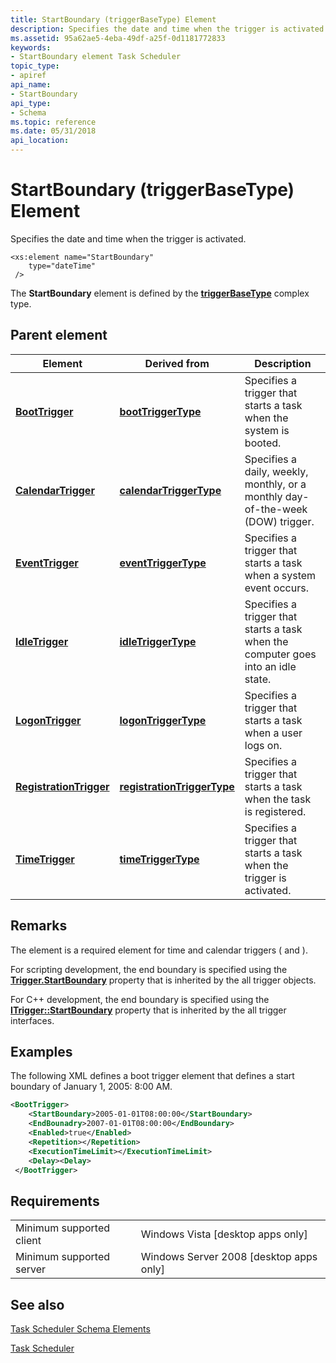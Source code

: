 ```yaml
---
title: StartBoundary (triggerBaseType) Element
description: Specifies the date and time when the trigger is activated.
ms.assetid: 95a62ae5-4eba-49df-a25f-0d1181772833
keywords:
- StartBoundary element Task Scheduler
topic_type:
- apiref
api_name:
- StartBoundary
api_type:
- Schema
ms.topic: reference
ms.date: 05/31/2018
api_location: 
---
```


# StartBoundary (triggerBaseType) Element

Specifies the date and time when the trigger is activated.

``` syntax
<xs:element name="StartBoundary"
    type="dateTime"
 />
```

The **StartBoundary** element is defined by the [**triggerBaseType**](taskschedulerschema-triggerbasetype-complextype.md) complex type.

## Parent element



| Element                                                                                     | Derived from                                                                               | Description                                                                                  |
|---------------------------------------------------------------------------------------------|--------------------------------------------------------------------------------------------|----------------------------------------------------------------------------------------------|
| [**BootTrigger**](taskschedulerschema-boottrigger-triggergroup-element.md)                 | [**bootTriggerType**](taskschedulerschema-boottriggertype-complextype.md)                 | Specifies a trigger that starts a task when the system is booted.<br/>                 |
| [**CalendarTrigger**](taskschedulerschema-calendartrigger-triggergroup-element.md)         | [**calendarTriggerType**](taskschedulerschema-calendartriggertype-complextype.md)         | Specifies a daily, weekly, monthly, or a monthly day-of-the-week (DOW) trigger.<br/>   |
| [**EventTrigger**](taskschedulerschema-eventtrigger-triggergroup-element.md)               | [**eventTriggerType**](taskschedulerschema-eventtriggertype-complextype.md)               | Specifies a trigger that starts a task when a system event occurs.<br/>                |
| [**IdleTrigger**](taskschedulerschema-idletrigger-triggergroup-element.md)                 | [**idleTriggerType**](taskschedulerschema-idletriggertype-complextype.md)                 | Specifies a trigger that starts a task when the computer goes into an idle state.<br/> |
| [**LogonTrigger**](taskschedulerschema-logontrigger-triggergroup-element.md)               | [**logonTriggerType**](taskschedulerschema-logontriggertype-complextype.md)               | Specifies a trigger that starts a task when a user logs on.<br/>                       |
| [**RegistrationTrigger**](taskschedulerschema-registrationtrigger-triggergroup-element.md) | [**registrationTriggerType**](taskschedulerschema-registrationtriggertype-complextype.md) | Specifies a trigger that starts a task when the task is registered.<br/>               |
| [**TimeTrigger**](taskschedulerschema-timetrigger-triggergroup-element.md)                 | [**timeTriggerType**](taskschedulerschema-timetriggertype-complextype.md)                 | Specifies a trigger that starts a task when the trigger is activated.<br/>             |



## Remarks

The **<StartBoundary>** element is a required element for time and calendar triggers ([**<TimeTrigger>**](taskschedulerschema-timetrigger-triggergroup-element.md) and [**<CalendarTrigger>**](taskschedulerschema-calendartrigger-triggergroup-element.md)).

For scripting development, the end boundary is specified using the [**Trigger.StartBoundary**](trigger-startboundary.md) property that is inherited by the all trigger objects.

For C++ development, the end boundary is specified using the [**ITrigger::StartBoundary**](/windows/desktop/api/taskschd/nf-taskschd-itrigger-get_startboundary) property that is inherited by the all trigger interfaces.

## Examples

The following XML defines a boot trigger element that defines a start boundary of January 1, 2005: 8:00 AM.


```XML
<BootTrigger>
    <StartBoundary>2005-01-01T08:00:00</StartBoundary>
    <EndBounadry>2007-01-01T08:00:00</EndBoundary>
    <Enabled>true</Enabled>
    <Repetition></Repetition>
    <ExecutionTimeLimit></ExecutionTimeLimit>
    <Delay><Delay>
 </BootTrigger>
```



## Requirements



|                                     |                                                      |
|-------------------------------------|------------------------------------------------------|
| Minimum supported client<br/> | Windows Vista \[desktop apps only\]<br/>       |
| Minimum supported server<br/> | Windows Server 2008 \[desktop apps only\]<br/> |



## See also

<dl> <dt>

[Task Scheduler Schema Elements](task-scheduler-schema-elements.md)
</dt> <dt>

[Task Scheduler](task-scheduler-start-page.md)
</dt> </dl>

 

 





